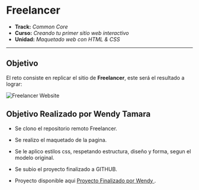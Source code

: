 # Freelancer

* **Track:** _Common Core_
* **Curso:** _Creando tu primer sitio web interactivo_
* **Unidad:** _Maquetado web con HTML & CSS_

***


## Objetivo

El reto consiste en replicar el sitio de **Freelancer**, este será el resultado
a lograr:

![Freelancer Website](docs/fullpage.png)

## Objetivo Realizado por Wendy Tamara

* Se clono el repositorio remoto Freelancer.

* Se realizo el maquetado de la pagina.

* Se le aplico estilos css, respetando estructura, diseño y forma, segun el modelo original.

* Se subio el proyecto finalizado a GITHUB.

* Proyecto disponible aqui [Proyecto Finalizado por Wendy ](https://wendytamara.github.io/freelancer/).
